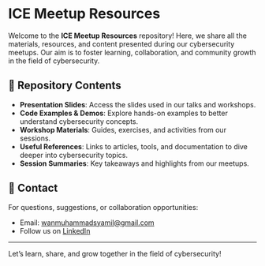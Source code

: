 # ICE Meetup Resources

Welcome to the **ICE Meetup Resources** repository! Here, we share all the materials, resources, and content presented during our cybersecurity meetups. Our aim is to foster learning, collaboration, and community growth in the field of cybersecurity.

## 📂 Repository Contents

- **Presentation Slides**: Access the slides used in our talks and workshops.
- **Code Examples & Demos**: Explore hands-on examples to better understand cybersecurity concepts.
- **Workshop Materials**: Guides, exercises, and activities from our sessions.
- **Useful References**: Links to articles, tools, and documentation to dive deeper into cybersecurity topics.
- **Session Summaries**: Key takeaways and highlights from our meetups.

## 💬 Contact

For questions, suggestions, or collaboration opportunities:
- Email: [wanmuhammadsyamil@gmail.com](mailto:wanmuhammadsyamil@gmail.com)
- Follow us on [LinkedIn](https://www.linkedin.com/company/ice-cybersecurity-enthusiast)

---

Let’s learn, share, and grow together in the field of cybersecurity!
